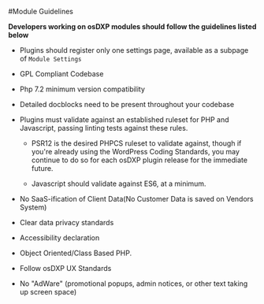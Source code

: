 #Module Guidelines

**Developers working on osDXP modules should follow the guidelines listed below**

* Plugins should register only one settings page, available as a subpage of `Module Settings`

* GPL Compliant Codebase

* Php 7.2 minimum version compatibility

* Detailed docblocks need to be present throughout your codebase

* Plugins must validate against an established ruleset for PHP and Javascript, passing linting tests against these rules.

    * PSR12 is the desired PHPCS ruleset to validate against, though if you're already using the WordPress Coding Standards, you may continue to do so for each osDXP plugin release for the immediate future.

    * Javascript should validate against ES6, at a minimum.

* No SaaS-ification of Client Data(No Customer Data is saved on Vendors System)

* Clear data privacy standards

* Accessibility declaration

* Object Oriented/Class Based PHP.

* Follow osDXP UX Standards

* No "AdWare" (promotional popups, admin notices, or other text taking up screen space)
